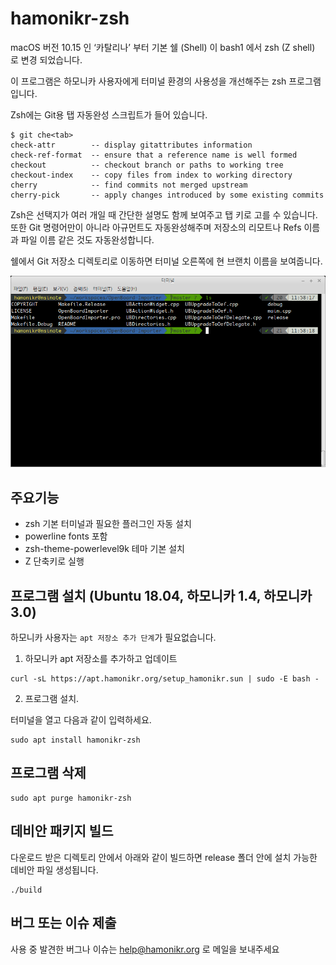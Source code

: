 # hamonikr-zsh

macOS 버전 10.15 인 ‘카탈리나’ 부터 기본 쉘 (Shell) 이 bash1 에서 zsh (Z shell)
로 변경 되었습니다. 

이 프로그램은 하모니카 사용자에게 터미널 환경의 사용성을 개선해주는 zsh 프로그램
입니다.

Zsh에는 Git용 탭 자동완성 스크립트가 들어 있습니다. 

```
$ git che<tab>
check-attr        -- display gitattributes information
check-ref-format  -- ensure that a reference name is well formed
checkout          -- checkout branch or paths to working tree
checkout-index    -- copy files from index to working directory
cherry            -- find commits not merged upstream
cherry-pick       -- apply changes introduced by some existing commits
```

Zsh은 선택지가 여러 개일 때 간단한 설명도 함께 보여주고 탭 키로 고를 수 있습니다. 
또한 Git 명령어만이 아니라 아규먼트도 자동완성해주며 저장소의 리모트나 Refs
이름과 파일 이름 같은 것도 자동완성합니다. 


쉘에서 Git 저장소 디렉토리로 이동하면 터미널 오른쪽에 현 브랜치 이름을 보여줍니다.

![zsh](doc/hamonikr-zsh.png)

## 주요기능

 * zsh 기본 터미널과 필요한 플러그인 자동 설치
 * powerline fonts 포함
 * zsh-theme-powerlevel9k 테마 기본 설치
 * <CTRL><ALT>Z 단축키로 실행

## 프로그램 설치 (Ubuntu 18.04, 하모니카 1.4, 하모니카 3.0)

하모니카 사용자는 `apt 저장소 추가 단계`가 필요없습니다.

1) 하모니카 apt 저장소를 추가하고 업데이트
```
curl -sL https://apt.hamonikr.org/setup_hamonikr.sun | sudo -E bash -
```

2) 프로그램 설치.

터미널을 열고 다음과 같이 입력하세요.
```
sudo apt install hamonikr-zsh
```

## 프로그램 삭제

```
sudo apt purge hamonikr-zsh
```

## 데비안 패키지 빌드

다운로드 받은 디렉토리 안에서 아래와 같이 빌드하면 release 폴더 안에 설치 가능한
데비안 파일 생성됩니다.


```
./build
```

## 버그 또는 이슈 제출

사용 중 발견한 버그나 이슈는 help@hamonikr.org 로 메일을 보내주세요
